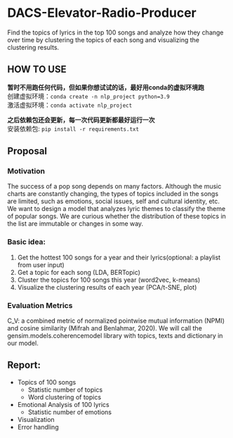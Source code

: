 # DACS-Elevator-Radio-Producer
Find the topics of lyrics in the top 100 songs and analyze how they change over time by clustering the topics of each song and visualizing the clustering results.

## HOW TO USE
**暂时不用跑任何代码，但如果你想试试的话，最好用conda的虚拟环境跑**  
创建虚拟环境：`conda create -n nlp_project python=3.9`  
激活虚拟环境：`conda activate nlp_project`  

**之后依赖包还会更新，每一次代码更新都最好运行一次**  
安装依赖包: `pip install -r requirements.txt`    

## Proposal
### Motivation
The success of a pop song depends on many factors. Although the music charts are constantly changing, the types of topics included in the songs are limited, such as emotions, social issues, self and cultural identity, etc. We want to design a model that analyzes lyric themes to classify the theme of popular songs. We are curious whether the distribution of these topics in the list are immutable or changes in some way.

### Basic idea:
1. Get the hottest 100 songs for a year and their lyrics(optional: a playlist from user input)
2. Get a topic for each song (LDA, BERTopic)
3. Cluster the topics for 100 songs this year (word2vec, k-means)
4. Visualize the clustering results of each year (PCA/t-SNE, plot)

### Evaluation Metrics
C_V: a combined metric of normalized pointwise mutual information (NPMI) and cosine similarity (Mifrah and Benlahmar, 2020). We will call the gensim.models.coherencemodel library with topics, texts and dictionary in our model.

## Report:
+ Topics of 100 songs
  + Statistic number of topics
  + Word clustering of topics
+ Emotional Analysis of 100 lyrics
  + Statistic number of emotions
+ Visualization
+ Error handling

